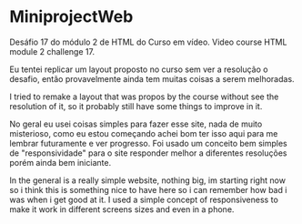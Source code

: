 # MiniprojectWeb
Desáfio 17 do módulo 2 de HTML do Curso em vídeo.
Video course HTML module 2 challenge 17.

Eu tentei replicar um layout proposto no curso sem ver a resolução o desafio, então provavelmente ainda tem muitas coisas a serem melhoradas.

I tried to remake a layout that was propos by the course without see the resolution of it, so it probably still have some things to improve in it.

No geral eu usei coisas simples para fazer esse site, nada de muito misterioso, como eu estou começando achei bom ter isso aqui para me lembrar futuramente e ver progresso. Foi usado um conceito bem simples de "responsividade" para o site responder melhor a diferentes resoluções porém ainda bem iniciante.

In the general is a really simple website, nothing big, im starting right now so i think this is something nice to have here so i can remember how bad i was when i get good at it. I used a simple concept of responsiveness to make it work in different screens sizes and even in a phone.

